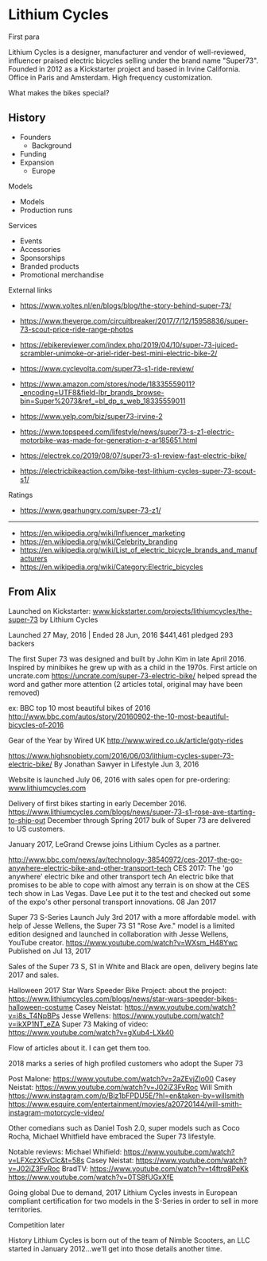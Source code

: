 # Lithium Cycles


First para

Lithium Cycles is a designer, manufacturer and vendor of well-reviewed, influencer praised electric bicycles selling under the brand name "Super73". Founded in 2012 as a Kickstarter project and based in Irvine California. Office in Paris and Amsterdam. High frequency customization.

What makes the bikes special?

## History

* Founders
	* Background
* Funding
* Expansion
	* Europe

Models

* Models
* Production runs

Services

* Events
* Accessories
* Sponsorships
* Branded products
* Promotional merchandise

External links

* https://www.voltes.nl/en/blogs/blog/the-story-behind-super-73/

* https://www.theverge.com/circuitbreaker/2017/7/12/15958836/super-73-scout-price-ride-range-photos
* https://ebikereviewer.com/index.php/2019/04/10/super-73-juiced-scrambler-unimoke-or-ariel-rider-best-mini-electric-bike-2/
* https://www.cyclevolta.com/super73-s1-ride-review/
* https://www.amazon.com/stores/node/18335559011?_encoding=UTF8&field-lbr_brands_browse-bin=Super%2073&ref_=bl_dp_s_web_18335559011
* https://www.yelp.com/biz/super73-irvine-2
* https://www.topspeed.com/lifestyle/news/super73-s-z1-electric-motorbike-was-made-for-generation-z-ar185651.html
* https://electrek.co/2019/08/07/super73-s1-review-fast-electric-bike/
* https://electricbikeaction.com/bike-test-lithium-cycles-super-73-scout-s1/

Ratings

* https://www.gearhungry.com/super-73-z1/

***


* https://en.wikipedia.org/wiki/Influencer_marketing
* https://en.wikipedia.org/wiki/Celebrity_branding
* https://en.wikipedia.org/wiki/List_of_electric_bicycle_brands_and_manufacturers
* https://en.wikipedia.org/wiki/Category:Electric_bicycles

## From Alix

Launched on Kickstarter: www.kickstarter.com/projects/lithiumcycles/the-super-73
by Lithium Cycles


Launched 27 May, 2016   |   Ended 28 Jun, 2016
$441,461 pledged 293 backers

The first Super 73 was designed and built by John Kim in late April 2016. Inspired by minibikes he grew up with as a child in the 1970s.
First article on uncrate.com https://uncrate.com/super-73-electric-bike/ helped spread the word and gather more attention (2 articles total, original may have been removed)

ex: BBC top 10 most beautiful bikes of 2016
http://www.bbc.com/autos/story/20160902-the-10-most-beautiful-bicycles-of-2016

Gear of the Year by Wired UK
http://www.wired.co.uk/article/goty-rides

https://www.highsnobiety.com/2016/06/03/lithium-cycles-super-73-electric-bike/
By Jonathan Sawyer in Lifestyle
Jun 3, 2016

Website is launched July 06, 2016 with sales open for pre-ordering: www.lithiumcycles.com

Delivery of first bikes starting in early December 2016. https://www.lithiumcycles.com/blogs/news/super-73-s1-rose-ave-starting-to-ship-out
December through Spring 2017 bulk of Super 73 are delivered to US customers.

January 2017, LeGrand Crewse joins Lithium Cycles as a partner.

http://www.bbc.com/news/av/technology-38540972/ces-2017-the-go-anywhere-electric-bike-and-other-transport-tech
CES 2017: The 'go anywhere' electric bike and other transport tech
An electric bike that promises to be able to cope with almost any terrain is on show at the CES tech show in Las Vegas.
Dave Lee put it to the test and checked out some of the expo's other personal transport innovations.
08 Jan 2017

Super 73 S-Series Launch July 3rd 2017 with a more affordable model. with help of Jesse Wellens, the Super 73 S1 "Rose Ave." model is a limited edition designed and launched in collaboration with Jesse Wellens, YouTube creator.
https://www.youtube.com/watch?v=WXsm_H48Ywc
Published on Jul 13, 2017

Sales of the Super 73 S, S1 in White and Black are open, delivery begins late 2017 and sales.

Halloween 2017
Star Wars Speeder Bike Project: about the project: https://www.lithiumcycles.com/blogs/news/star-wars-speeder-bikes-halloween-costume
Casey Neistat: https://www.youtube.com/watch?v=i8s_T4NpBPs
Jesse Wellens: https://www.youtube.com/watch?v=ikXP1NT_eZA
Super 73 Making of video: https://www.youtube.com/watch?v=gXub4-LXk40

Flow of articles about it. I can get them too.

2018 marks a series of high profiled customers who adopt the Super 73

Post Malone: https://www.youtube.com/watch?v=2aZEvjZlo00
Casey Neistat: https://www.youtube.com/watch?v=J02iZ3FvRoc
Will Smith
https://www.instagram.com/p/Biz1bFPDU5E/?hl=en&taken-by=willsmith
https://www.esquire.com/entertainment/movies/a20720144/will-smith-instagram-motorcycle-video/

Other comedians such as Daniel Tosh 2.0, super models such as Coco Rocha, Michael Whitfield have embraced the Super 73 lifestyle.

Notable reviews:
Michael Whifield: https://www.youtube.com/watch?v=LFXczXSvCIc&t=58s
Casey Neistat: https://www.youtube.com/watch?v=J02iZ3FvRoc
BradTV:
https://www.youtube.com/watch?v=t4ftrq8PeKk
https://www.youtube.com/watch?v=0TS8fUGxXfE

Going global
Due to demand, 2017 Lithium Cycles invests in European compliant certification for two models in the S-Series in order to sell in more territories.

Competition
later



History
Lithium Cycles is born out of the team of Nimble Scooters, an LLC started in January 2012...we'll get into those details another time.